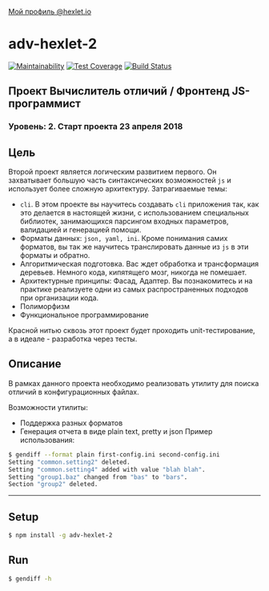 [Мой профиль @hexlet.io](https://ru.hexlet.io/u/andeverin)

# adv-hexlet-2

[![Maintainability](https://api.codeclimate.com/v1/badges/e8248f3e8293c13bc01d/maintainability)](https://codeclimate.com/github/AnDeVerin/project-lvl2-s245/maintainability)
[![Test Coverage](https://api.codeclimate.com/v1/badges/e8248f3e8293c13bc01d/test_coverage)](https://codeclimate.com/github/AnDeVerin/project-lvl2-s245/test_coverage)
[![Build Status](https://travis-ci.org/AnDeVerin/project-lvl2-s245.svg?branch=master)](https://travis-ci.org/AnDeVerin/project-lvl2-s245)



## Проект Вычислитель отличий / Фронтенд JS-программист
### Уровень: 2. Старт проекта 23 апреля 2018


## Цель  
Второй проект является логическим развитием первого. Он захватывает большую часть синтаксических возможностей `js` и использует более сложную архитектуру. Затрагиваемые темы:

* `cli`. В этом проекте вы научитесь создавать `cli` приложения так, как это делается в настоящей жизни, с использованием специальных библиотек, занимающихся парсингом входных параметров, валидацией и генерацией помощи.
* Форматы данных: `json, yaml, ini`. Кроме понимания самих форматов, вы так же научитесь транслировать данные из `js` в эти форматы и обратно.
* Алгоритмическая подготовка. Вас ждет обработка и трансформация деревьев. Немного кода, кипятящего мозг, никогда не помешает.
* Архитектурные принципы: Фасад, Адаптер. Вы познакомитесь и на практике реализуете одни из самых распространенных подходов при организации кода.
* Полиморфизм
* Функциональное программирование  

Красной нитью сквозь этот проект будет проходить unit-тестирование, а в идеале - разработка через тесты.

## Описание
В рамках данного проекта необходимо реализовать утилиту для поиска отличий в конфигурационных файлах.

Возможности утилиты:

* Поддержка разных форматов
* Генерация отчета в виде plain text, pretty и json
Пример использования:
```sh
$ gendiff --format plain first-config.ini second-config.ini
Setting "common.setting2" deleted.
Setting "common.setting4" added with value "blah blah".
Setting "group1.baz" changed from "bas" to "bars".
Section "group2" deleted.
```
---
## Setup

```sh
$ npm install -g adv-hexlet-2
```
## Run
```sh
$ gendiff -h
```